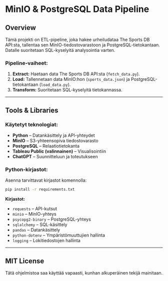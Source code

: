 # MinIO & PostgreSQL Data Pipeline

## Overview
Tämä projekti on ETL-pipeline, joka hakee urheiludataa The Sports DB API:sta, tallentaa sen MinIO-tiedostovarastoon ja PostgreSQL-tietokantaan. Datalle suoritetaan SQL-kyselyitä analysointia varten.

### **Pipeline-vaiheet:**
1. **Extract:** Haetaan data The Sports DB API:sta (`fetch_data.py`).
2. **Load:** Tallennetaan data MinIO:hon (`sports_data.json`) ja PostgreSQL-tietokantaan (`load_data.py`).
3. **Transform:** Suoritetaan SQL-kyselyitä tietokannassa.

---

## Tools & Libraries
### **Käytetyt teknologiat:**
- **Python** – Datankäsittely ja API-yhteydet
- **MinIO** – S3-yhteensopiva tiedostovarasto
- **PostgreSQL** – Relaatiotietokanta
- **Tableau Public (valinnainen)** – Visualisointiin
- **ChatGPT** – Suunnitteluun ja toteutukseen

### **Python-kirjastot:**
Asenna tarvittavat kirjastot komennolla:
```bash
pip install -r requirements.txt
```

**Kirjastot:**
- `requests` – API-kutsut
- `minio` – MinIO-yhteys
- `psycopg2-binary` – PostgreSQL-yhteys
- `sqlalchemy` – SQL-käsittely
- `pandas` – Datankäsittely
- `python-dotenv` – Ympäristömuuttujien hallinta
- `logging` – Lokitiedostojen hallinta

---

## MIT License
Tätä ohjelmistoa saa käyttää vapaasti, kunhan alkuperäinen tekijä mainitaan.
